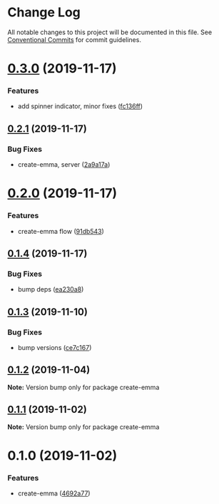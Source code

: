 # Change Log

All notable changes to this project will be documented in this file.
See [Conventional Commits](https://conventionalcommits.org) for commit guidelines.

# [0.3.0](https://github.com/maticzav/emma-cli/compare/create-emma@0.2.1...create-emma@0.3.0) (2019-11-17)


### Features

* add spinner indicator, minor fixes ([fc136ff](https://github.com/maticzav/emma-cli/commit/fc136ff4873ec628a62a5308953717dae1d04934))





## [0.2.1](https://github.com/maticzav/emma-cli/compare/create-emma@0.2.0...create-emma@0.2.1) (2019-11-17)


### Bug Fixes

* create-emma, server ([2a9a17a](https://github.com/maticzav/emma-cli/commit/2a9a17ad88b1271ca76b8a024ddcbc589cd09f63))





# [0.2.0](https://github.com/maticzav/emma-cli/compare/create-emma@0.1.4...create-emma@0.2.0) (2019-11-17)


### Features

* create-emma flow ([91db543](https://github.com/maticzav/emma-cli/commit/91db543b78b6a1b9633734f01482a9362493d560))





## [0.1.4](https://github.com/maticzav/emma-cli/compare/create-emma@0.1.3...create-emma@0.1.4) (2019-11-17)


### Bug Fixes

* bump deps ([ea230a8](https://github.com/maticzav/emma-cli/commit/ea230a8b143694c2a02e7c913a08ca1b5d18e1a7))





## [0.1.3](https://github.com/maticzav/emma-cli/compare/create-emma@0.1.2...create-emma@0.1.3) (2019-11-10)


### Bug Fixes

* bump versions ([ce7c167](https://github.com/maticzav/emma-cli/commit/ce7c167e67af76fa4b558f2bd91fcf16633be1cf))





## [0.1.2](https://github.com/maticzav/emma-cli/compare/create-emma@0.1.1...create-emma@0.1.2) (2019-11-04)

**Note:** Version bump only for package create-emma





## [0.1.1](https://github.com/maticzav/emma-cli/compare/create-emma@0.1.0...create-emma@0.1.1) (2019-11-02)

**Note:** Version bump only for package create-emma





# 0.1.0 (2019-11-02)


### Features

* create-emma ([4692a77](https://github.com/maticzav/emma-cli/commit/4692a77c6d73e5d5d465d67c362012adb9b9bedd))
